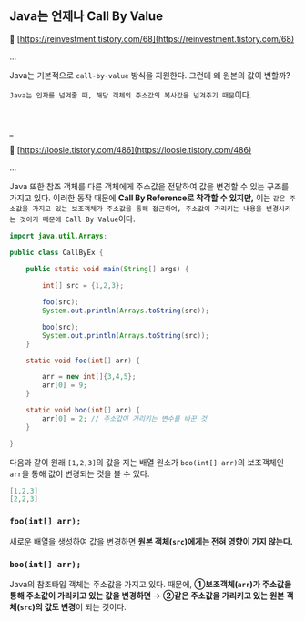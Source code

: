 ## Java는 언제나 Call By Value

📌 [https://reinvestment.tistory.com/68](https://reinvestment.tistory.com/68)

…

Java는 기본적으로 `call-by-value` 방식을 지원한다. 그런데 왜 원본의 값이 변할까?

`Java는 인자를 넘겨줄 때, 해당 객체의 주소값의 복사값을 넘겨주기 때문`이다.


<br><br>
_<br>

📌 [https://loosie.tistory.com/486](https://loosie.tistory.com/486)

…

Java 또한 참조 객체를 다른 객체에게 주소값을 전달하여 값을 변경할 수 있는 구조를 가지고 있다. 이러한 동작 때문에 **Call By Reference로 착각할 수 있지만,** 이는 `같은 주소값을 가지고 있는 보조객체가 주소값을 통해 접근하여, 주소값이 가리키는 내용을 변경시키는 것이기 때문에 Call By Value`이다.

```java
import java.util.Arrays;

public class CallByEx {

	public static void main(String[] args) {
		
		int[] src = {1,2,3};

		foo(src);
		System.out.println(Arrays.toString(src));

		boo(src);
		System.out.println(Arrays.toString(src));
	}

	static void foo(int[] arr) {

		arr = new int[]{3,4,5};
		arr[0] = 9;
	}

	static void boo(int[] arr) {
		arr[0] = 2; // 주소값이 가리키는 변수를 바꾼 것
	}

}
```

다음과 같이 원래 `[1,2,3]`의 값을 지는 배열 원소가 `boo(int[] arr)`의 보조객체인 `arr`을 통해 값이 변경되는 것을 볼 수 있다.

```java
[1,2,3]
[2,2,3]
```

### `foo(int[] arr);`

새로운 배열을 생성하여 값을 변경하면 **원본 객체(`src`)에게는 전혀 영향이 가지 않는다.**

### `boo(int[] arr);`

Java의 참조타입 객체는 주소값을 가지고 있다. 때문에, **①보조객체(`arr`)가 주소값을 통해 주소값이 가리키고 있는 값을 변경하면** → **②같은 주소값을 가리키고 있는 원본 객체(`src`)의 값도 변경**이 되는 것이다.